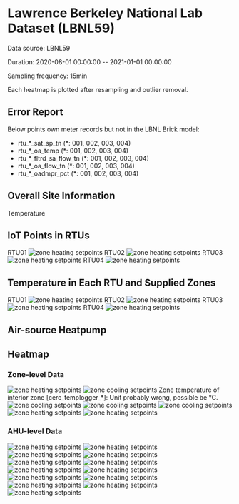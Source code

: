 # Lawrence Berkeley National Lab Dataset (LBNL59)

Data source: LBNL59

Duration: 2020-08-01 00:00:00 -- 2021-01-01 00:00:00

Sampling frequency: 15min

Each heatmap is plotted after resampling and outlier removal.

## Error Report
Below points own meter records but not in the LBNL Brick model:
- rtu_*_sat_sp_tn (\*: 001, 002, 003, 004)
- rtu_*_oa_temp (\*: 001, 002, 003, 004)
- rtu_*_fltrd_sa_flow_tn (\*: 001, 002, 003, 004)
- rtu_*_oa_flow_tn (\*: 001, 002, 003, 004)
- rtu_*_oadmpr_pct (\*: 001, 002, 003, 004)

## Overall Site Information
Temperature

## IoT Points in RTUs
RTU01
![zone heating setpoints](./rtu/e02_RTU01.png)
RTU02
![zone heating setpoints](./rtu/e02_RTU02.png)
RTU03
![zone heating setpoints](./rtu/e02_RTU03.png)
RTU04
![zone heating setpoints](./rtu/e02_RTU04.png)

## Temperature in Each RTU and Supplied Zones
RTU01
![zone heating setpoints](./rtu&zones/e02_RTU01.png)
RTU02
![zone heating setpoints](./rtu&zones/e02_RTU02.png)
RTU03
![zone heating setpoints](./rtu&zones/e02_RTU03.png)
RTU04
![zone heating setpoints](./rtu&zones/e02_RTU04.png)

## Air-source Heatpump


## Heatmap
### Zone-level Data
![zone heating setpoints](./heatmap/zone_*_heating_sp.png)
![zone cooling setpoints](./heatmap/zone_*_cooling_sp.png)
Zone temperature of interior zone [cerc_templogger_*]: Unit probably wrong, possible be °C.
![zone cooling setpoints](./heatmap/cerc_templogger_*.png)
![zone cooling setpoints](./heatmap/zone_*_temp.png)
![zone cooling setpoints](./heatmap/zone_*_co2.png)
![zone heating setpoints](./heatmap/zone_*_fan_spd.png)
![zone heating setpoints](./heatmap/zone_*_hw_valve.png)

### AHU-level Data
![zone heating setpoints](./heatmap/rtu_*_sat_sp_tn.png)
![zone heating setpoints](./heatmap/rtu_*_sa_temp.png)
![zone heating setpoints](./heatmap/rtu_*_ra_temp.png)
![zone heating setpoints](./heatmap/rtu_*_ma_temp.png)
![zone heating setpoints](./heatmap/rtu_*_oa_temp.png)
![zone heating setpoints](./heatmap/rtu_*_fltrd_sa_flow_tn.png)
![zone heating setpoints](./heatmap/rtu_*_oa_flow_tn.png)
![zone heating setpoints](./heatmap/rtu_*_oadmpr_pct.png)
![zone heating setpoints](./heatmap/rtu_*_econ_stpt_tn.png)
![zone heating setpoints](./heatmap/rtu_*_pa_static_stpt_tn.png)
![zone heating setpoints](./heatmap/rtu_*_fltrd_**_plenum_press_tn.png)
![zone heating setpoints](./heatmap/rtu_*_sf_vfd_spd_fbk_tn.png)
![zone heating setpoints](./heatmap/rtu_*_rf_vfd_spd_fbk_tn.png)
